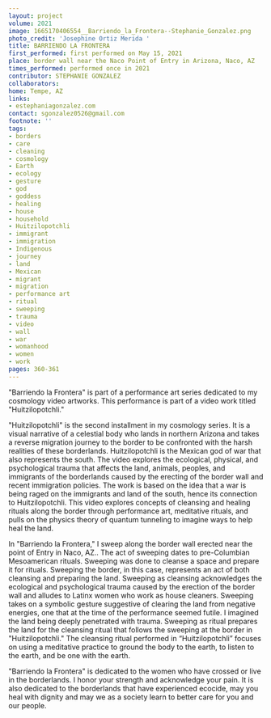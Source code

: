 ```yaml
---
layout: project
volume: 2021
image: 1665170406554__Barriendo_la_Frontera--Stephanie_Gonzalez.png
photo_credit: 'Josephine Ortiz Merida '
title: BARRIENDO LA FRONTERA
first_performed: first performed on May 15, 2021
place: border wall near the Naco Point of Entry in Arizona, Naco, AZ
times_performed: performed once in 2021
contributor: STEPHANIE GONZALEZ
collaborators:
home: Tempe, AZ
links:
- estephaniagonzalez.com
contact: sgonzalez0526@gmail.com
footnote: ''
tags:
- borders
- care
- cleaning
- cosmology
- Earth
- ecology
- gesture
- god
- goddess
- healing
- house
- household
- Huitzilopotchli
- immigrant
- immigration
- Indigenous
- journey
- land
- Mexican
- migrant
- migration
- performance art
- ritual
- sweeping
- trauma
- video
- wall
- war
- womanhood
- women
- work
pages: 360-361
---
```


"Barriendo la Frontera" is part of a performance art series dedicated to my cosmology video artworks. This performance is part of a video work titled "Huitzilopotchli."

"Huitzilopotchli" is the second installment in my cosmology series. It is a visual narrative of a celestial body who lands in northern Arizona and takes a reverse migration journey to the border to be confronted with the harsh realities of these borderlands. Huitzilopotchli is the Mexican god of war that also represents the south. The video explores the ecological, physical, and psychological trauma that affects the land, animals, peoples, and immigrants of the borderlands caused by the erecting of the border wall and recent immigration policies. The work is based on the idea that a war is being raged on the immigrants and land of the south, hence its connection to Huitzilopotchli. This video explores concepts of cleansing and healing rituals along the border through performance art, meditative rituals, and pulls on the physics theory of quantum tunneling to imagine ways to help heal the land.

In "Barriendo la Frontera," I sweep along the border wall erected near the point of Entry in Naco, AZ.. The act of sweeping dates to pre-Columbian Mesoamerican rituals. Sweeping was done to cleanse a space and prepare it for rituals. Sweeping the border, in this case, represents an act of both cleansing and preparing the land. Sweeping as cleansing acknowledges the ecological and psychological trauma caused by the erection of the border wall and alludes to Latinx women who work as house cleaners. Sweeping takes on a symbolic gesture suggestive of clearing the land from negative energies, one that at the time of the performance seemed futile. I imagined the land being deeply penetrated with trauma. Sweeping as ritual prepares the land for the cleansing ritual that follows the sweeping at the border in "Huitzilopotchli." The cleansing ritual performed in “Huitzilopotchli” focuses on using a meditative practice to ground the body to the earth, to listen to the earth, and be one with the earth. 

"Barriendo la Frontera" is dedicated to the women who have crossed or live in the borderlands. I honor your strength and acknowledge your pain. It is also dedicated to the borderlands that have experienced ecocide, may you heal with dignity and may we as a society learn to better care for you and our people.